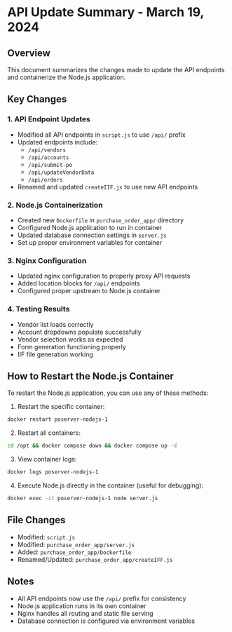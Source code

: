 # API Update Summary - March 19, 2024

## Overview

This document summarizes the changes made to update the API endpoints and containerize the Node.js application.

## Key Changes

### 1. API Endpoint Updates

- Modified all API endpoints in `script.js` to use `/api/` prefix
- Updated endpoints include:
  - `/api/vendors`
  - `/api/accounts`
  - `/api/submit-po`
  - `/api/updateVendorData`
  - `/api/orders`
- Renamed and updated `createIIF.js` to use new API endpoints

### 2. Node.js Containerization

- Created new `Dockerfile` in `purchase_order_app/` directory
- Configured Node.js application to run in container
- Updated database connection settings in `server.js`
- Set up proper environment variables for container

### 3. Nginx Configuration

- Updated nginx configuration to properly proxy API requests
- Added location blocks for `/api/` endpoints
- Configured proper upstream to Node.js container

### 4. Testing Results

- Vendor list loads correctly
- Account dropdowns populate successfully
- Vendor selection works as expected
- Form generation functioning properly
- IIF file generation working

## How to Restart the Node.js Container

To restart the Node.js application, you can use any of these methods:

1. Restart the specific container:

```bash
docker restart poserver-nodejs-1
```

2. Restart all containers:

```bash
cd /opt && docker compose down && docker compose up -d
```

3. View container logs:

```bash
docker logs poserver-nodejs-1
```

4. Execute Node.js directly in the container (useful for debugging):

```bash
docker exec -it poserver-nodejs-1 node server.js
```

## File Changes

- Modified: `script.js`
- Modified: `purchase_order_app/server.js`
- Added: `purchase_order_app/Dockerfile`
- Renamed/Updated: `purchase_order_app/createIFF.js`

## Notes

- All API endpoints now use the `/api/` prefix for consistency
- Node.js application runs in its own container
- Nginx handles all routing and static file serving
- Database connection is configured via environment variables
